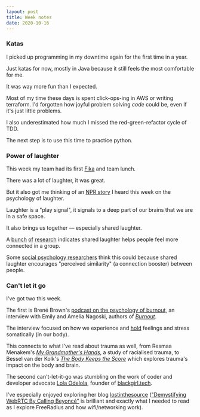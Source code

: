 ```yaml
---
layout: post
title: Week notes
date: 2020-10-16
---
```


### Katas

I picked up programming in my downtime again for the first time in a year. 

Just katas for now, mostly in Java because it still feels the most comfortable for me.

It was way more fun than I expected.

Most of my time these days is spent click-ops-ing in AWS or writing terraform. I'd forgotten how joyful problem solving _code_ could be, even if it's just little problems.

I also underestimated how much I missed the red-green-refactor cycle of TDD.

The next step is to use this time to practice python.

### Power of laughter

This week my team had its first [Fika](https://en.wikipedia.org/wiki/Coffee_culture#Sweden) and team lunch.

There was a lot of laughter, it was great.

But it also got me thinking of an [NPR story](https://www.npr.org/2020/10/09/922375817/the-sound-of-laughter-can-be-key-in-determining-people-s-relationships) I heard this week on the psychology of laughter.

Laughter is a "play signal", it signals to a deep part of our brains that we are in a safe space.

It also brings us together –– especially shared laughter.

A [bunch](https://pubmed.ncbi.nlm.nih.gov/3302270/) [of](https://link.springer.com/article/10.3758/BF03330380) [research](https://onlinelibrary.wiley.com/doi/abs/10.1111/pere.12095) indicates shared laughter helps people feel more connected in a group. 

Some [social psychology researchers](https://greatergood.berkeley.edu/article/item/how_laughter_brings_us_together#thank-influence) think this could because shared laughter encourages "perceived similarity" (a connection booster) between people.

### Can't let it go

I've got two this week.

The first is Brené Brown's [podcast on the psychology of burnout](https://brenebrown.com/podcast/brene-with-emily-and-amelia-nagoski-on-burnout-and-how-to-complete-the-stress-cycle/), an interview with Emily and Amelia Nagoski, authors of [_Burnout_](https://www.penguin.co.uk/books/111/1116668/burnout/9781785042096.html).

The interview focused on how we experience and <ins>hold</ins> feelings and stress somatically (in our body).

This connects to what I've read about trauma as well, from Resmaa Menakem's [_My Grandmother's Hands_](https://centralrecoverypress.com/product/my-grandmothers-hands-racialized-trauma-and-the-pathway-to-mending-our-hearts-and-bodies-paperback), a study of racialised trauma, to Bessel van der Kolk's [_The Body Keeps the Score_](https://www.besselvanderkolk.com/resources/the-body-keeps-the-score) which explores trauma's impact on the body and brain.

The second can't-let-it-go was stumbling on the work of coder and developer advocate [Lola Odelola](https://twitter.com/lolaodelola), founder of [blackgirl.tech](https://blackgirl.tech/).

I've especially enjoyed exploring her blog [lostinthesource](https://lostinthesource.com/) (["Demystifying WebRTC By Calling Beyoncé"](https://lostinthesource.com/blog/demistifying-webrtc-calling-beyonce/) is brilliant and exactly what I needed to read as I explore FreeRadius and how wifi/networking work).

